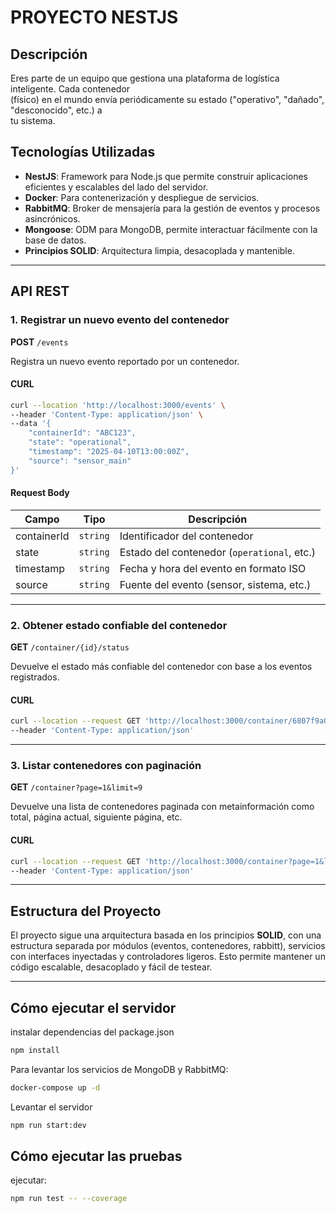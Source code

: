 # PROYECTO NESTJS

## Descripción

Eres parte de un equipo que gestiona una plataforma de logística inteligente. Cada contenedor  
(físico) en el mundo envía periódicamente su estado ("operativo", "dañado", "desconocido", etc.) a  
tu sistema.

## Tecnologías Utilizadas

- **NestJS**: Framework para Node.js que permite construir aplicaciones eficientes y escalables del lado del servidor.
- **Docker**: Para contenerización y despliegue de servicios.
- **RabbitMQ**: Broker de mensajería para la gestión de eventos y procesos asincrónicos.
- **Mongoose**: ODM para MongoDB, permite interactuar fácilmente con la base de datos.
- **Principios SOLID**: Arquitectura limpia, desacoplada y mantenible.

---

## API REST

### 1. Registrar un nuevo evento del contenedor

**POST** `/events`

Registra un nuevo evento reportado por un contenedor.

#### CURL

```bash
curl --location 'http://localhost:3000/events' \
--header 'Content-Type: application/json' \
--data '{
    "containerId": "ABC123",
    "state": "operational",
    "timestamp": "2025-04-10T13:00:00Z",
    "source": "sensor_main"
}'
```

#### Request Body

| Campo        | Tipo      | Descripción                                 |
|--------------|-----------|---------------------------------------------|
| containerId  | `string`  | Identificador del contenedor                |
| state        | `string`  | Estado del contenedor (`operational`, etc.) |
| timestamp    | `string`  | Fecha y hora del evento en formato ISO      |
| source       | `string`  | Fuente del evento (sensor, sistema, etc.)   |

---

### 2. Obtener estado confiable del contenedor

**GET** `/container/{id}/status`

Devuelve el estado más confiable del contenedor con base a los eventos registrados.

#### CURL

```bash
curl --location --request GET 'http://localhost:3000/container/6807f9a02f668551f6b20cbe/status' \
--header 'Content-Type: application/json'
```

---

### 3. Listar contenedores con paginación

**GET** `/container?page=1&limit=9`

Devuelve una lista de contenedores paginada con metainformación como total, página actual, siguiente página, etc.

#### CURL

```bash
curl --location --request GET 'http://localhost:3000/container?page=1&limit=9' \
--header 'Content-Type: application/json'
```

---

## Estructura del Proyecto

El proyecto sigue una arquitectura basada en los principios **SOLID**, con una estructura separada por módulos (eventos, contenedores, rabbitt), servicios con interfaces inyectadas y controladores ligeros. Esto permite mantener un código escalable, desacoplado y fácil de testear.

---

## Cómo ejecutar el servidor

instalar dependencias del package.json

```bash
npm install
```

Para levantar los servicios de MongoDB y RabbitMQ:

```bash
docker-compose up -d
```

Levantar el servidor

```bash
npm run start:dev
```

## Cómo ejecutar las pruebas

ejecutar:

```bash
npm run test -- --coverage
```
